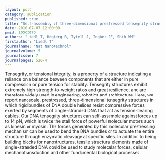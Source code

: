 ```yaml
---
layout: post
category: publication
published: true
title: "Self-assembly of three-dimensional prestressed tensegrity structures from DNA."
date: 2010-07-07 12:00:00
pmid: 20562873
authors: "Liedl T, Högberg B, Tytell J, Ingber DE, Shih WM"
firstauthor: "Liedl T"
journalname: "Nat Nanotechnol"
journalvolume: 5
journalissue: 7
journalpages: 520-4
---
```


Tensegrity, or tensional integrity, is a property of a structure indicating a reliance on a balance between components that are either in pure compression or pure tension for stability. Tensegrity structures exhibit extremely high strength-to-weight ratios and great resilience, and are therefore widely used in engineering, robotics and architecture. Here, we report nanoscale, prestressed, three-dimensional tensegrity structures in which rigid bundles of DNA double helices resist compressive forces exerted by segments of single-stranded DNA that act as tension-bearing cables. Our DNA tensegrity structures can self-assemble against forces up to 14 pN, which is twice the stall force of powerful molecular motors such as kinesin or myosin. The forces generated by this molecular prestressing mechanism can be used to bend the DNA bundles or to actuate the entire structure through enzymatic cleavage at specific sites. In addition to being building blocks for nanostructures, tensile structural elements made of single-stranded DNA could be used to study molecular forces, cellular mechanotransduction and other fundamental biological processes.

